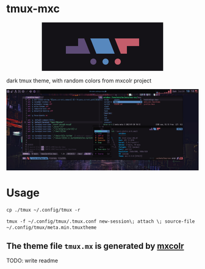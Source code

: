 # tmux-mxc
<p align="center">
  <img src="./assets/2022-01-29-163127_318x127_scrot.png">
</p>

dark tmux theme, with random colors from mxcolr project

<p align="center">
  <img src="./assets/2022-01-30-101819_2560x1080_scrot.png">
</p>

Usage
=====
```
cp ./tmux ~/.config/tmux -r
```

```
tmux -f ~/.config/tmux/.tmux.conf new-session\; attach \; source-file ~/.config/tmux/meta.min.tmuxtheme
```
## The theme file `tmux.mx` is generated by [mxcolr](https://github.com/metaory/mxcolr)

TODO: write readme
